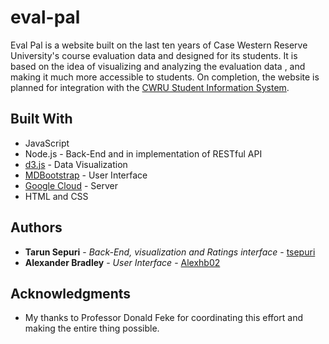 # eval-pal

Eval Pal is a website built on the last ten years of Case Western Reserve University's course evaluation data and designed for its students. It is based on the idea of visualizing and analyzing the evaluation data , and making it much more accessible to students. On completion, the website is planned for integration with the [CWRU Student Information System](sis.case.edu).


## Built With

* JavaScript 
* Node.js - Back-End and in implementation of RESTful API 
* [d3.js](https://d3js.org/) - Data Visualization 
* [MDBootstrap](https://mdbootstrap.com/) - User Interface
* [Google Cloud](https://cloud.google.com) - Server
* HTML and CSS

## Authors

* **Tarun Sepuri** - *Back-End, visualization and Ratings interface* - [tsepuri](https://github.com/tsepuri)
* **Alexander Bradley** - *User Interface* - [Alexhb02](https://github.com/Alexhb02)

## Acknowledgments

* My thanks to Professor Donald Feke for coordinating this effort and making the entire thing possible.
